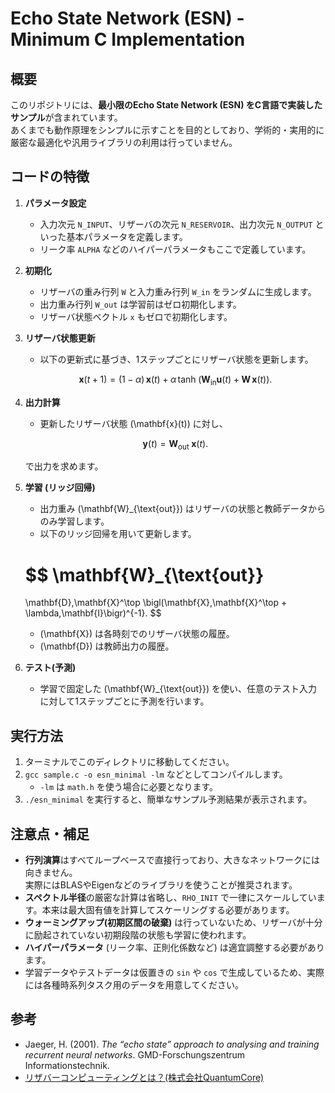 # Echo State Network (ESN) - Minimum C Implementation

## 概要

このリポジトリには、**最小限のEcho State Network (ESN) をC言語で実装したサンプル**が含まれています。  
あくまでも動作原理をシンプルに示すことを目的としており、学術的・実用的に厳密な最適化や汎用ライブラリの利用は行っていません。

## コードの特徴

1. **パラメータ設定**  
   - 入力次元 `N_INPUT`、リザーバの次元 `N_RESERVOIR`、出力次元 `N_OUTPUT` といった基本パラメータを定義します。  
   - リーク率 `ALPHA` などのハイパーパラメータもここで定義しています。

2. **初期化**  
   - リザーバの重み行列 `W` と入力重み行列 `W_in` をランダムに生成します。  
   - 出力重み行列 `W_out` は学習前はゼロ初期化します。  
   - リザーバ状態ベクトル `x` もゼロで初期化します。

3. **リザーバ状態更新**  
   - 以下の更新式に基づき、1ステップごとにリザーバ状態を更新します。

   $$
   \mathbf{x}(t+1) 
   = (1 - \alpha)\,\mathbf{x}(t)
   \;+\;
   \alpha\,
   \tanh\!\bigl(\mathbf{W}_{\text{in}}\mathbf{u}(t)
   \;+\;\mathbf{W}\,\mathbf{x}(t)\bigr).
   $$

4. **出力計算**  
   - 更新したリザーバ状態 \(\mathbf{x}(t)\) に対し、

   $$
   \mathbf{y}(t) 
   = \mathbf{W}_{\text{out}}\;\mathbf{x}(t).
   $$

   で出力を求めます。

5. **学習 (リッジ回帰)**  
   - 出力重み \(\mathbf{W}_{\text{out}}\) はリザーバの状態と教師データからのみ学習します。  
   - 以下のリッジ回帰を用いて更新します。

   $$
   \mathbf{W}_{\text{out}}
   =
   \mathbf{D}\,\mathbf{X}^\top
   \bigl(\mathbf{X}\,\mathbf{X}^\top + \lambda\,\mathbf{I}\bigr)^{-1}.
   $$

   - \(\mathbf{X}\) は各時刻でのリザーバ状態の履歴。  
   - \(\mathbf{D}\) は教師出力の履歴。

6. **テスト(予測)**  
   - 学習で固定した \(\mathbf{W}_{\text{out}}\) を使い、任意のテスト入力に対して1ステップごとに予測を行います。

## 実行方法

1. ターミナルでこのディレクトリに移動してください。
2. `gcc sample.c -o esn_minimal -lm` などとしてコンパイルします。  
   - `-lm` は `math.h` を使う場合に必要となります。
3. `./esn_minimal` を実行すると、簡単なサンプル予測結果が表示されます。

## 注意点・補足

- **行列演算**はすべてループベースで直接行っており、大きなネットワークには向きません。  
  実際にはBLASやEigenなどのライブラリを使うことが推奨されます。  
- **スペクトル半径**の厳密な計算は省略し、`RHO_INIT` で一律にスケールしています。本来は最大固有値を計算してスケーリングする必要があります。  
- **ウォーミングアップ(初期区間の破棄)** は行っていないため、リザーバが十分に励起されていない初期段階の状態も学習に使われます。  
- **ハイパーパラメータ** (リーク率、正則化係数など) は適宜調整する必要があります。  
- 学習データやテストデータは仮置きの `sin` や `cos` で生成しているため、実際には各種時系列タスク用のデータを用意してください。

## 参考

- Jaeger, H. (2001). *The “echo state” approach to analysing and training recurrent neural networks*. GMD-Forschungszentrum Informationstechnik.
- [リザバーコンピューティングとは？(株式会社QuantumCore)](https://www.qcore.co.jp/reservoir/)
